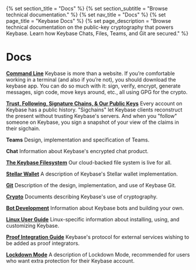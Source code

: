 {% set section_title = "Docs" %}
{% set section_subtitle = "Browse technical documentation." %}
{% set nav_title = "Docs" %}
{% set page_title = "Keybase Docs" %}
{% set page_description = "Browse technical documentation on the public-key cryptography that powers Keybase. Learn how Keybase Chats, Files, Teams, and Git are secured." %}

# Docs

**[Command Line](/docs/cli)**
Keybase is more than a website. If you’re comfortable working in a terminal (and also if you’re not), you should download the keybase app. You can do so much with it: sign, verify, encrypt, generate messages, sign code, move keys around, etc., all using GPG for the crypto.

**[Trust, Following, Signature Chains, & Our Public Keys](/docs/server)**
Every account on Keybase has a public history. "Sigchains" let Keybase clients reconstruct the present without trusting Keybase's servers. And when you "follow" someone on Keybase, you sign a snapshot of your view of the claims in their sigchain.

**Teams**
Design, implementation and specification of Teams.

**Chat**
Information about Keybase's encrypted chat product.

**[The Keybase Filesystem](/docs/crypto/kbfs)**
Our cloud-backed file system is live for all.

**[Stellar Wallet](/docs/server/stellar)**
A description of Keybase's Stellar wallet implementation.

**[Git](/docs/git)**
Description of the design, implementation, and use of Keybase Git.

**[Crypto](/docs/crypto)**
Documents describing Keybase's use of cryptography.

**[Bot Development](/docs/bots)**
Information about Keybase bots and building your own.

**[Linux User Guide](/docs/linux)**
Linux-specific information about installing, using, and customizing Keybase.

**[Proof Integration Guide](guides/proof-integration-guide)**
Keybase's protocol for external services wishing to be added as proof integrators.

**[Lockdown Mode](/docs/lockdown)**
A description of Lockdown Mode, recommended for users who want extra protection for their Keybase account.
